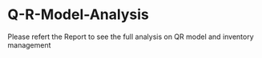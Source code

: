 # Q-R-Model-Analysis

Please refert the Report to see the full analysis on QR model and inventory management 
